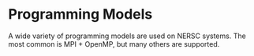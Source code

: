 # Programming Models

A wide variety of programming models are used on NERSC systems. The
most common is MPI + OpenMP, but many others are supported.

